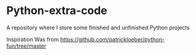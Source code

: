# Python-extra-code
A repository where I store some finished and unfinished Python projects

Inspiration Was from
https://github.com/patrickloeber/python-fun/tree/master
